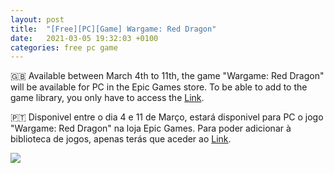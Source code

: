 ```yaml
---
layout: post
title:  "[Free][PC][Game] Wargame: Red Dragon"
date:   2021-03-05 19:32:03 +0100
categories: free pc game
---
```


🇬🇧 Available between March 4th to 11th, the game "Wargame: Red Dragon" will be available for PC in the Epic Games store.
To be able to add to the game library, you only have to access the [Link][direct-link].

🇵🇹 Disponivel entre o dia 4 e 11 de Março, estará disponivel para PC o jogo "Wargame: Red Dragon" na loja Epic Games.
Para poder adicionar à biblioteca de jogos, apenas terás que aceder ao [Link][direct-link].

<!--
![image game](/images/WargameRedDragon.jpg)
![image game]({{ BASE_PATH }}/assets/images/WargameRedDragon.jpg)
-->

<img src="{{ site.BASE_PATH }}/images/WargameRedDragon.jpg">

[direct-link]: https://www.epicgames.com/store/en-US/p/wargame-red-dragon
